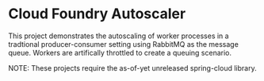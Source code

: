 Cloud Foundry Autoscaler
========================

This project demonstrates the autoscaling of worker processes in a tradtional producer-consumer setting using RabbitMQ as the message queue. Workers are artifically throttled to create a queuing scenario.

NOTE: These projects require the as-of-yet unreleased spring-cloud library.

